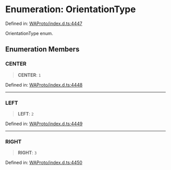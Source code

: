 # Enumeration: OrientationType

Defined in: [WAProto/index.d.ts:4447](https://github.com/Fokusdotid/bail/blob/8b525f9ebcc20cb9acd0f880b6ad58976e38b117/WAProto/index.d.ts#L4447)

OrientationType enum.

## Enumeration Members

### CENTER

> **CENTER**: `1`

Defined in: [WAProto/index.d.ts:4448](https://github.com/Fokusdotid/bail/blob/8b525f9ebcc20cb9acd0f880b6ad58976e38b117/WAProto/index.d.ts#L4448)

***

### LEFT

> **LEFT**: `2`

Defined in: [WAProto/index.d.ts:4449](https://github.com/Fokusdotid/bail/blob/8b525f9ebcc20cb9acd0f880b6ad58976e38b117/WAProto/index.d.ts#L4449)

***

### RIGHT

> **RIGHT**: `3`

Defined in: [WAProto/index.d.ts:4450](https://github.com/Fokusdotid/bail/blob/8b525f9ebcc20cb9acd0f880b6ad58976e38b117/WAProto/index.d.ts#L4450)
